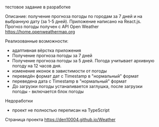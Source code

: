 тестовое задание
в разработке

Описание: получение прогноза погоды по городам за 7 дней и на выбранную дату (за 1-5 дней).
Приложение написано на React.js. Прогноз погоды получен с API Open Weather https://home.openweathermap.org

Реализованные возможности:
- адаптивная вёрстка приложения
- Получение прогноза погоды за 7 дней
- Получение прогноза погоды за 5 дней. Погода учитывает архивную погоду на 12 часов дня.
- изменение иконок в завистимости от погоды
- переведён формат дат с Timestamp в "нормальный" формат
- переведена дата с Timestamp в "нормальный" формат
- До загрузки погоды устаналивается заглушка, после загрузки погоды - включается блок погоды


Недоработки
- проект не полностью переписан на TypeScript

Страница проекта
https://den10004.github.io/Weather
